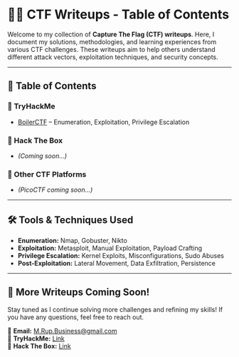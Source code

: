 # 🏴‍☠️ CTF Writeups - Table of Contents

Welcome to my collection of **Capture The Flag (CTF) writeups**. Here, I document my solutions, methodologies, and learning experiences from various CTF challenges. These writeups aim to help others understand different attack vectors, exploitation techniques, and security concepts.

---

## 📌 Table of Contents

### 🔹 TryHackMe
- [BoilerCTF](https://niklaus-rupail.notion.site/BoilerCTF-4732d2ee67034ce3bdb7c1f350a2050a) – Enumeration, Exploitation, Privilege Escalation

### 🔹 Hack The Box
- *(Coming soon...)*

### 🔹 Other CTF Platforms
- *(PicoCTF coming soon...)*

---

## 🛠️ Tools & Techniques Used
- **Enumeration:** Nmap, Gobuster, Nikto
- **Exploitation:** Metasploit, Manual Exploitation, Payload Crafting
- **Privilege Escalation:** Kernel Exploits, Misconfigurations, Sudo Abuses
- **Post-Exploitation:** Lateral Movement, Data Exfiltration, Persistence

---

## 🚀 More Writeups Coming Soon!
Stay tuned as I continue solving more challenges and refining my skills! If you have any questions, feel free to reach out. 

📧 **Email:** [M.Rup.Business@gmail.com](mailto:m.rup.business@gmail.com)  
🔗 **TryHackMe:** [Link](https://tryhackme.com/p/Niklausik)  
🏴 **Hack The Box:** [Link](https://app.hackthebox.com/profile/2065826)
